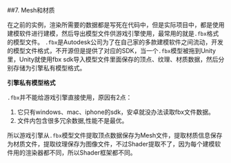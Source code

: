 ##7. Mesh和材质

在之前的实例，渲染所需要的数据都是写死在代码中，但是实际项目中，都是使用建模软件进行建模，然后导出模型文件供游戏引擎使用，最常用的就是`.fbx`格式的模型文件。
 `.fbx`是Autodesk公司为了在自己家的多款建模软件之间流动，开发的模型文件格式，不开源但是提供了对应的SDK，当一个`.fbx`模型被拖到Unity里，Unity就使用fbx sdk导入模型文件里面保存的顶点、纹理、材质数据，然后分别存储为引擎私有模型格式。

<b>引擎私有模型格式</b>

 `.fbx`并不能给游戏引擎直接使用，原因有2点：
 1. 它只有windows、mac、iphone的sdk，安卓就没办法读取fbx文件数据。
 2. 文件内包含很多冗余数据,性能不是最优。

所以游戏引擎从`.fbx`模型文件提取顶点数据保存为Mesh文件，提取材质信息保存为材质文件，提取纹理保存为图像文件，不过Shader提取不了，因为每个建模软件用的渲染器都不同，所以Shader框架都不同。


